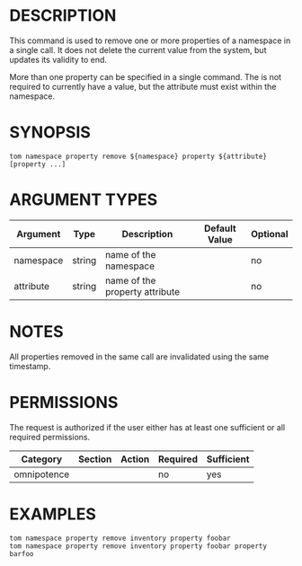 # DESCRIPTION

This command is used to remove one or more properties of a namespace in a
single call. It does not delete the current value from the system, but
updates its validity to end.

More than one property can be specified in a single command. The is not
required to currently have a value, but the attribute must exist within
the namespace.

# SYNOPSIS

```
tom namespace property remove ${namespace} property ${attribute} [property ...]
```

# ARGUMENT TYPES

Argument | Type | Description | Default Value | Optional
 ------- | ---- | ----------- | ------------- | --------
namespace | string | name of the namespace | | no
attribute | string | name of the property attribute | | no

# NOTES

All properties removed in the same call are invalidated using the same
timestamp.

# PERMISSIONS

The request is authorized if the user either has at least one
sufficient or all required permissions.

Category | Section | Action | Required | Sufficient
 ------- | ------- | ------ | -------- | ----------
omnipotence | | | no | yes

# EXAMPLES

```
tom namespace property remove inventory property foobar
tom namespace property remove inventory property foobar property barfoo
```
